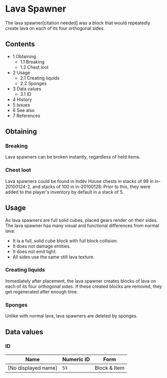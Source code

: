 # Lava Spawner
The lava spawner[citation needed] was a block that would repeatedly create lava on each of its four orthogonal sides.

## Contents
- 1 Obtaining
	- 1.1 Breaking
	- 1.2 Chest loot
- 2 Usage
	- 2.1 Creating liquids
	- 2.2 Sponges
- 3 Data values
	- 3.1 ID
- 4 History
- 5 Issues
- 6 See also
- 7 References

## Obtaining
### Breaking
Lava spawners can be broken instantly, regardless of held items.

### Chest loot
Lava spawners could be found in Indev House chests in stacks of 99 in in-20100124-2, and stacks of 100 in in-20100128. Prior to this, they were added to the player's inventory by default in a stack of 5.

## Usage
As lava spawners are full solid cubes, placed gears render on their sides.
The lava spawner has many visual and functional differences from normal lava:

- It is a full, solid cube block with full block collision.
- It does not damage entities.
- It does not emit light.
- All sides use the same still lava texture.

### Creating liquids
Immediately after placement, the lava spawner creates blocks of lava on each of its four orthogonal sides. If these created blocks are removed, they get regenerated after enough time.

### Sponges
Unlike with normal lava, lava spawners are deleted by sponges.

## Data values
### ID
| Name                | Numeric ID | Form         |
|---------------------|------------|--------------|
| [No displayed name] | `53`       | Block & Item |

